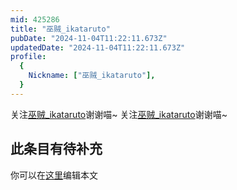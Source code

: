```yaml
---
mid: 425286
title: "巫贼_ikataruto"
pubDate: "2024-11-04T11:22:11.673Z"
updatedDate: "2024-11-04T11:22:11.673Z"
profile:
  {
    Nickname: ["巫贼_ikataruto"],
  }
---
```


关注[巫贼_ikataruto](https://space.bilibili.com/425286)谢谢喵~ 关注[巫贼_ikataruto](https://space.bilibili.com/425286)谢谢喵~

## 此条目有待补充
你可以在[这里](https://github.com/Yuhanawa/VTuber.ICU-Content/edit/master/v/巫贼_ikataruto/index.md)编辑本文
